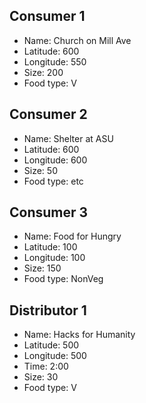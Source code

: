 ## Consumer 1
- Name: Church on Mill Ave
- Latitude: 600
- Longitude: 550
- Size: 200
- Food type: V

## Consumer 2
- Name: Shelter at ASU
- Latitude: 600
- Longitude: 600
- Size: 50
- Food type: etc

## Consumer 3
- Name: Food for Hungry
- Latitude: 100
- Longitude: 100
- Size: 150
- Food type: NonVeg

## Distributor 1
- Name: Hacks for Humanity
- Latitude: 500
- Longitude: 500
- Time: 2:00
- Size: 30
- Food type: V